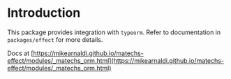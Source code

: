 # Introduction

This package provides integration with `typeorm`. Refer to documentation in `packages/effect` for more details.

Docs at [https://mikearnaldi.github.io/matechs-effect/modules/_matechs_orm.html](https://mikearnaldi.github.io/matechs-effect/modules/_matechs_orm.html)
